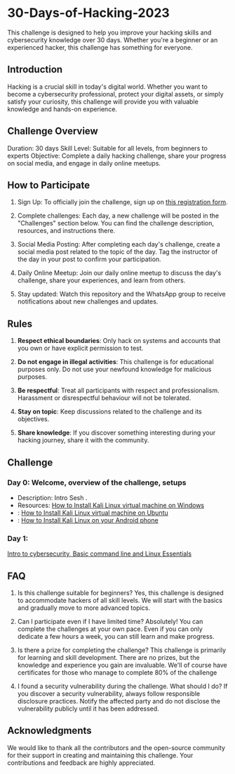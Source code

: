# 30-Days-of-Hacking-2023
 This challenge is designed to help you improve your hacking skills and cybersecurity knowledge over 30 days. Whether you're a beginner or an experienced hacker, this challenge has something for everyone.
## Introduction

Hacking is a crucial skill in today's digital world. Whether you want to become a cybersecurity professional, protect your digital assets, or simply satisfy your curiosity, this challenge will provide you with valuable knowledge and hands-on experience.

## Challenge Overview

   Duration: 30 days
   Skill Level: Suitable for all levels, from beginners to experts
   Objective: Complete a daily hacking challenge, share your progress on social media, and engage in daily online meetups.
   
## How to Participate

1. Sign Up: To officially join the challenge, sign up on [this registration form](https://gdsc.community.dev/events/details/developer-student-clubs-the-east-african-university-presents-30-days-of-hacking/).

2. Complete challenges: Each day, a new challenge will be posted in the "Challenges" section below. You can find the challenge description, resources, and instructions there.

3. Social Media Posting: After completing each day's challenge, create a social media post related to the topic of the day. Tag the instructor of the day in your post to confirm your participation.

4. Daily Online Meetup: Join our daily online meetup to discuss the day's challenge, share your experiences, and learn from others.

5. Stay updated: Watch this repository and the WhatsApp group to receive notifications about new challenges and updates.


## Rules

1. **Respect ethical boundaries**: Only hack on systems and accounts that you own or have explicit permission to test.

2. **Do not engage in illegal activities**: This challenge is for educational purposes only. Do not use your newfound knowledge for malicious purposes.

3. **Be respectful**: Treat all participants with respect and professionalism. Harassment or disrespectful behaviour will not be tolerated.

4. **Stay on topic**: Keep discussions related to the challenge and its objectives.

5. **Share knowledge**: If you discover something interesting during your hacking journey, share it with the community.


## Challenge

### Day 0: Welcome, overview of the challenge, setups
   - Description: Intro Sesh .
   - Resources: [How to Install Kali Linux virtual machine on Windows](https://www.youtube.com/watch?v=l0JgWilK6ok)
   - : [How to Install Kali Linux virtual machine on Ubuntu](https://www.youtube.com/watch?v=mlQXRxCz180)
   - : [How to Install Kali Linux on your Android phone](https://www.youtube.com/watch?v=xeGQVQyUIoM)

### Day 1: 
 [Intro to cybersecurity, Basic command line and Linux Essentials](day1.md)


## FAQ

   1. Is this challenge suitable for beginners?
        Yes, this challenge is designed to accommodate hackers of all skill levels. We will start with the basics and gradually move to more advanced topics.

   2. Can I participate even if I have limited time?
        Absolutely! You can complete the challenges at your own pace. Even if you can only dedicate a few hours a week, you can still learn and make progress.

   3. Is there a prize for completing the challenge?
        This challenge is primarily for learning and skill development. There are no prizes, but the knowledge and experience you gain are invaluable. We'll of course have certificates for those who manage to complete 80% of the challenge

   4. I found a security vulnerability during the challenge. What should I do?
        If you discover a security vulnerability, always follow responsible disclosure practices. Notify the affected party and do not disclose the vulnerability publicly until it has been addressed.

## Acknowledgments

We would like to thank all the contributors and the open-source community for their support in creating and maintaining this challenge. Your contributions and feedback are highly appreciated.
